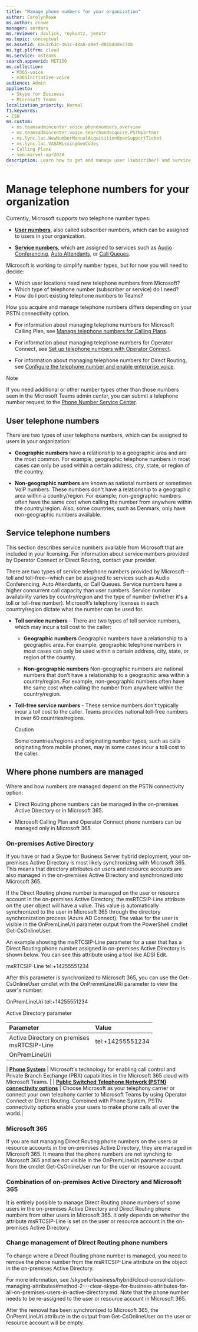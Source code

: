 ```yaml
---
title: "Manage phone numbers for your organization"
author: CarolynRowe
ms.author: crowe
manager: serdars
ms.reviewer: davlick, roykuntz, jenstr
ms.topic: conceptual
ms.assetid: 6b61cb3c-361c-48a8-a9ef-d81bddde27bb
ms.tgt.pltfrm: cloud
ms.service: msteams
search.appverid: MET150
ms.collection: 
  - M365-voice
  - m365initiative-voice
audience: Admin
appliesto: 
  - Skype for Business
  - Microsoft Teams
localization_priority: Normal
f1.keywords:
- CSH
ms.custom: 
  - ms.teamsadmincenter.voice.phonenumbers.overview
  - ms.teamsadmincenter.voice.searchandacquire.PSTNpartner
  - ms.lync.lac.NewNumberManualAcquisitionOpenSupportTicket
  - ms.lync.lac.VASAMissingGeoCodes
  - Calling Plans
  - seo-marvel-apr2020
description: Learn how to get and manage user (subscriber) and service (toll and toll-free) telephone numbers for Microsoft Teams for your organization.
---
```


# Manage telephone numbers for your organization

Currently, Microsoft supports two telephone number types: 

- [**User numbers**](#user-telephone-numbers), also called subscriber numbers, which can be assigned to users in your organization.

- [**Service numbers**](#service-telephone-numbers), which are assigned to services such as [Audio Conferencing](deploy-audio-conferencing-teams-landing-page.md), [Auto Attendants](plan-auto-attendant-call-queue.md), or [Call Queues](plan-auto-attendant-call-queue.md).

Microsoft is working to simplify number types, but for now you will need to decide:

- Which user locations need new telephone numbers from Microsoft?
- Which type of telephone number (subscriber or service) do I need?
- How do I port existing telephone numbers to Teams?

How you acquire and manage telephone numbers differs depending on your PSTN connectivity option.

- For information about managing telephone numbers for Microsoft Calling Plan, see [Manage telephone numbers for Calling Plans](manage-phone-numbers-for-your-organization/manage-phone-numbers-for-your-organization.md).

- For information about managing telephone numbers for Operator Connect, see [Set up telephone numbers with Operator Connect](operator-connect-configure.md#set-up-phone-numbers).

- For information about managing telephone numbers for Direct Routing, see [Configure the telephone number and enable enterprise voice](direct-routing-enable-users.md#configure-the-phone-number-and-enable-enterprise-voice).


> [!NOTE]
> If you need additional or other number types other than those numbers seen in the Microsoft Teams admin center, you can submit a telephone number request to the [Phone Number Service Center](https://pstnsd.powerappsportals.com/).

## User telephone numbers

There are two types of user telephone numbers, which can be assigned to users in your organization:  
    
- **Geographic numbers** have a relationship to a geographic area and are the most common. For example, geographic telephone numbers in most cases can only be used within a certain address, city, state, or region of the country.
    
- **Non-geographic numbers** are known as national numbers or sometimes VoIP numbers. These numbers don't have a relationship to a geographic area within a country/region. For example, non-geographic numbers often have the same cost when calling the number from anywhere within the country/region. Also, some countries, such as Denmark, only have non-geographic numbers available.


## Service telephone numbers  

This section describes service numbers available from Microsoft that are included in your licensing. For information about service numbers provided by Operator Connect or Direct Routing, contact your provider. 

There are two types of service telephone numbers provided by Microsoft--toll and toll-free--which can be assigned to services such as Audio Conferencing, Auto Attendants, or Call Queues. Service numbers have a higher concurrent call capacity than user numbers. Service number availability varies by country/region and the type of number (whether it's a toll or toll-free number). Microsoft’s telephony licenses in each country/region dictate what the number can be used for.
    
 - **Toll service numbers** - There are two types of toll service numbers, which may incur a toll cost to the caller:
    
   - **Geographic numbers** Geographic numbers have a relationship to a geographic area. For example, geographic telephone numbers in most cases can only be used within a certain address, city, state, or region of the country.
        
   - **Non-geographic numbers** Non-geographic numbers are national numbers that don't have a relationship to a geographic area within a country/region. For example, non-geographic numbers often have the same cost when calling the number from anywhere within the country/region.
   
- **Toll-free service numbers** - These service numbers don't typically incur a toll cost to the caller. Teams provides national toll-free numbers in over 60 countries/regions.
    
    > [!CAUTION]
    > Some countries/regions and originating number types, such as calls originating from mobile phones, may in some cases incur a toll cost to the caller. 

## Where phone numbers are managed

Where and how numbers are managed depend on the PSTN connectivity option:

- Direct Routing phone numbers can be managed in the on-premises Active Directory or in Microsoft 365.

- Microsoft Calling Plan and Operator Connect phone numbers can be managed only in Microsoft 365.

### On-premises Active Directory

If you have or had a Skype for Business Server hybrid deployment,
your on-premises Active Directory is most likely synchronizing with Microsoft 365. This means that directory attributes on users and resource accounts are also managed in the on-premises Active Directory and synchronized into Microsoft 365.

If the Direct Routing phone number is managed on the user or resource account in the on-premises Active Directory, the msRTCSIP-Line attribute on the user object will have a value. This value is automatically synchronized to the user in Microsoft 365 through the directory synchronization process (Azure AD Connect). The value for the user is visible in the OnPremLineUri parameter output from the PowerShell cmdlet Get-CsOnlineUser.

An example showing the msRTCSIP-Line parameter for a user that has a Direct Routing phone number assigned in on-premises Active Directory is shown below. You can see this attribute using a tool like ADSI Edit.

msRTCSIP-Line	  tel:+14255551234

After this parameter is synchronized to Microsoft 365, you can use the Get-CsOnlineUser cmdlet with the OnPremmLineURi parameter to view the user's number:

OnPremLineUri	tel:+14255551234

Active Directory parameter

| Parameter  | Value |
| :------------|:-------|
| Active Directory on premises <br> msRTCSIP-Line | tel:+14255551234 |
| OnPremLineUri

| [**Phone System**](#phone-system) | Microsoft's technology for enabling call control and Private Branch Exchange (PBX) capabilities in the Microsoft 365 cloud with Microsoft Teams. |
| [**Public Switched Telephone Network (PSTN) connectivity options**](#public-switched-telephone-network-connectivity-options) | Choose Microsoft as your telephony carrier or connect your own telephony carrier to Microsoft Teams by using Operator Connect or Direct Routing. Combined with Phone System, PSTN connectivity options enable your users to make phone calls all over the world.|
    
  
### Microsoft 365

If you are not managing Direct Routing phone numbers on the users or resource accounts in the on-premises Active Directory, they are managed in Microsoft 365. It means that the phone numbers are not synching to Microsoft 365 and are not visible in the OnPremLineUri parameter output from the cmdlet Get-CsOnlineUser run for the user or resource account.

### Combination of on-premises Active Directory and Microsoft 365

It is entirely possible to manage Direct Routing phone numbers of some users in the on-premises Active Directory and Direct Routing phone numbers from other users in Microsoft 365. It only depends on whether the attribute msRTCSIP-Line is set on the user or resource account in the on-premises Active Directory.

### Change management of Direct Routing phone numbers

To change where a Direct Routing phone number is managed, you need to remove the phone number from the msRTCSIP-Line attribute on the object in the on-premises Active Directory. 

For more information, see /skypeforbusiness/hybrid/cloud-consolidation-managing-attributes#method-2---clear-skype-for-business-attributes-for-all-on-premises-users-in-active-directory.md. Note that the phone number needs to be re-assigned to the user or resource account in Microsoft 365.

After the removal has been synchronized to Microsoft 365, the OnPremLineUri attribute in the output from Get-CsOnlineUser on the user or resource account will be empty. 

